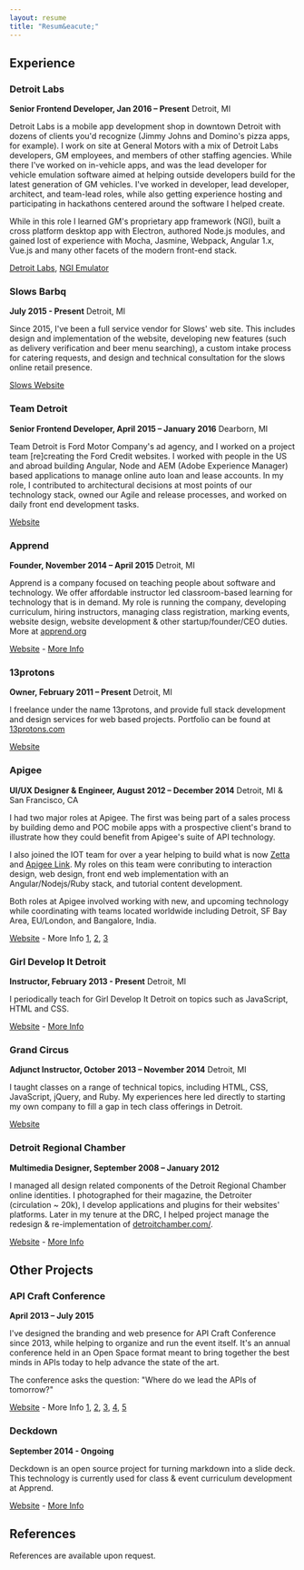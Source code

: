 ```yaml
---
layout: resume
title: "Resum&eacute;"
---
```


## Experience

### Detroit Labs
**Senior Frontend Developer, Jan 2016 – Present**
Detroit, MI

Detroit Labs is a mobile app development shop in downtown Detroit with dozens of clients you'd recognize (Jimmy Johns and Domino's pizza apps, for example). I work on site at General Motors with a mix of Detroit Labs developers, GM employees, and members of other staffing agencies. While there I've worked on in-vehicle apps, and was the lead developer for vehicle emulation software aimed at helping outside developers build for the latest generation of GM vehicles. I've worked in developer, lead developer, architect, and team-lead roles, while also getting experience hosting and participating in hackathons centered around the software I helped create.

While in this role I learned GM's proprietary app framework (NGI), built a cross platform desktop app with Electron, authored Node.js modules, and gained lost of experience with Mocha, Jasmine, Webpack, Angular 1.x, Vue.js and many other facets of the modern front-end stack.

[Detroit Labs](http://www.detroitlabs.com/), [NGI Emulator](http://developer.gm.com/ngi)


### Slows Barbq

**July 2015 - Present**
Detroit, MI

Since 2015, I've been a full service vendor for Slows' web site. This includes design and implementation of the website, developing new features (such as delivery verification and beer menu searching), a custom intake process for catering requests, and design and technical consultation for the slows online retail presence.

[Slows Website](http://slowsbarbq.com)

### Team Detroit
**Senior Frontend Developer, April 2015 – January 2016**
Dearborn, MI

Team Detroit is Ford Motor Company's ad agency, and I worked on a project team [re]creating the Ford Credit websites. I worked with people in the US and abroad building Angular, Node and AEM (Adobe Experience Manager) based applications to manage online auto loan and lease accounts. In my role, I contributed to architectural decisions at most points of our technology stack, owned our Agile and release processes, and worked on daily front end development tasks.

[Website](https://www.teamdetroit.com/)

### Apprend
**Founder, November 2014 – April 2015**
Detroit, MI

Apprend is a company focused on teaching people about software and technology. We offer affordable instructor led classroom-based learning for technology that is in demand. My role is running the company, developing curriculum, hiring instructors, managing class registration, marking events, website design, website development & other startup/founder/CEO duties. More at [apprend.org](https://apprend.org)

[Website](https://apprend.org) - [More Info](http://13protons.com/work/apprend/)

### 13protons
**Owner, February 2011 – Present**
Detroit, MI

I freelance under the name 13protons, and provide full stack development and design services for web based projects. Portfolio can be found at [13protons.com](http://13protons.com/)

[Website](http://13protons.com/)

### Apigee
**UI/UX Designer & Engineer, August 2012 – December 2014**
Detroit, MI & San Francisco, CA

I had two major roles at Apigee. The first was being part of a sales process by building demo and POC mobile apps with a prospective client's brand to illustrate how they could benefit from Apigee's suite of API technology.

I also joined the IOT team for over a year helping to build what is now [Zetta](https://github.com/zettajs/zetta) and [Apigee Link](http://www.pcworld.com/article/2904755/apigee-aims-to-unify-iot-with-apis.html). My roles on this team were conributing to interaction design, web design, front end web implementation with an Angular/Nodejs/Ruby stack, and tutorial content development.

Both roles at Apigee involved working with new, and upcoming technology while coordinating with teams located worldwide including Detroit, SF Bay Area, EU/London, and Bangalore, India.

[Website](http://apigee.com/about/) - More Info [1](http://13protons.com/work/zettajs_org/), [2](http://13protons.com/work/zetta_browser/), [3](http://13protons.com/work/apiatlas/)

### Girl Develop It Detroit
**Instructor, February 2013 - Present**
Detroit, MI

I periodically teach for Girl Develop It Detroit on topics such as JavaScript, HTML and CSS.

[Website](https://www.girldevelopit.com/) - [More Info](http://www.meetup.com/Girl-Develop-It-Detroit)

### Grand Circus
**Adjunct Instructor, October 2013 – November 2014**
Detroit, MI

I taught classes on a range of technical topics, including HTML, CSS, JavaScript, jQuery, and Ruby. My experiences here led directly to starting my own company to fill a gap in tech class offerings in Detroit.

[Website](http://www.grandcircus.co/)

### Detroit Regional Chamber
**Multimedia Designer, September 2008 – January 2012**

I managed all design related components of the Detroit Regional Chamber online identities. I photographed for their magazine, the Detroiter (circulation ~ 20k), I develop applications and plugins for their websites' platforms. Later in my tenure at the DRC, I helped project manage the redesign & re-implementation of [detroitchamber.com/](http://www.detroitchamber.com/).

[Website](http://www.detroitchamber.com/) - [More Info](http://13protons.com/work/drc_com/)

## Other Projects

### API Craft Conference
**April 2013 – July 2015**

I've designed the branding and web presence for API Craft Conference since 2013, while helping to organize and run the event itself. It's an annual conference held in an Open Space format meant to bring together the best minds in APIs today to help advance the state of the art.

The conference asks the question: "Where do we lead the APIs of tomorrow?"

[Website](http://apicraft.org/) - More Info [1](http://13protons.com/work/apicraft/), [2](https://storify.com/lindybrandon/api-craft-detroit-day-one-in-the-books), [3](https://storify.com/lindybrandon/api-craft-day-two), [4](https://storify.com/lindybrandon/api-craft-detroit-2014), [5](https://github.com/apicraft)

### Deckdown
**September 2014 - Ongoing**

Deckdown is an open source project for turning markdown into a slide deck. This technology is currently used for class & event curriculum development at Apprend.

[Website](http://deckdown.org/) - [More Info](http://13protons.com/work/deckdown/)


## References

References are available upon request.

